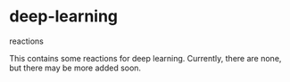 # deep-learning
reactions

This contains some reactions for deep learning. Currently, there are none, but there may be more added soon.
